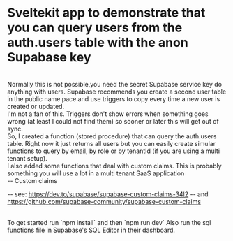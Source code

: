 # Sveltekit app to demonstrate that you can query users from the auth.users table with the anon Supabase key
<br>
Normally this is not possible,you need the secret Supabase service key do anything with users. Supabase recommends you create a second user table in the public name pace and use triggers to copy every time a new user is created or updated.  

<br>
I'm not a fan of this. Triggers don't show errors when something goes wrong (at least I could not find them) so sooner or later this will get out of sync.
   
<br>
 So, I created a function (stored procedure) that can query the auth.users table.
 Right now it just returns all users but you can easily create simular functions to query by email, by role or by tenantId (if you are using a multi tenant setup).
   
 <br>
I also added some functions that deal with custom claims. This is probably something you will use a lot in a multi tenant SaaS application
   
<br>
-- Custom claims   

-- see: https://dev.to/supabase/supabase-custom-claims-34l2
-- and https://github.com/supabase-community/supabase-custom-claims

<br>
To get started run `npm install` and then `npm run dev`
Also run the sql functions file in Supabase's SQL Editor in their dashboard.

